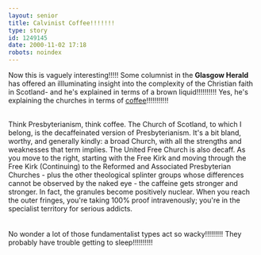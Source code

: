 ```yaml
---
layout: senior
title: Calvinist Coffee!!!!!!!
type: story
id: 1249145
date: 2000-11-02 17:18
robots: noindex
---
```

Now this is vaguely interesting!!!!! Some columnist in the <b>Glasgow Herald</b> has offered an illluminating insight into the complexity of the Christian faith in Scotland- and he's explained in terms of a brown liquid!!!!!!!!!! Yes, he's explaining the churches in terms of <a href="http://www.theherald.co.uk/opinion/ferguson/archive/2-11-19100-21-23-3.html">coffee</a>!!!!!!!!!!!<br/> <br/><div class="quote">Think Presbyterianism, think coffee. The Church of Scotland, to which I belong, is the decaffeinated version of Presbyterianism. It's a bit bland, worthy, and generally kindly: a broad Church, with all the strengths and weaknesses that term implies. The United Free Church is also decaff. As you move to the right, starting with the Free Kirk and moving through the Free Kirk (Continuing) to the Reformed and Associated Presbyterian Churches - plus the other theological splinter groups whose differences cannot be observed by the naked eye - the caffeine gets stronger and stronger. In fact, the granules become positively nuclear. When you reach the outer fringes, you're taking 100% proof intravenously; you're in the specialist territory for serious addicts.</div> <br/> <br/>No wonder a lot of those fundamentalist types act so wacky!!!!!!!!! They probably have trouble getting to sleep!!!!!!!!!!